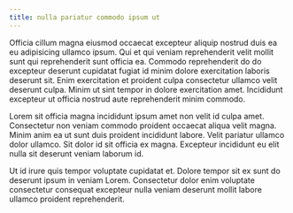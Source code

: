 ```yaml
---
title: nulla pariatur commodo ipsum ut
---
```


Officia cillum magna eiusmod occaecat excepteur aliquip nostrud duis ea eu adipisicing ullamco ipsum. Qui et qui veniam reprehenderit velit mollit sunt qui reprehenderit sunt officia ea. Commodo reprehenderit do do excepteur deserunt cupidatat fugiat id minim dolore exercitation laboris deserunt sit. Enim exercitation et proident culpa consectetur ullamco velit deserunt culpa. Minim ut sint tempor in dolore exercitation amet. Incididunt excepteur ut officia nostrud aute reprehenderit minim commodo.

Lorem sit officia magna incididunt ipsum amet non velit id culpa amet. Consectetur non veniam commodo proident occaecat aliqua velit magna. Minim anim ea ut sunt duis proident incididunt labore. Velit pariatur ullamco dolor ullamco. Sit dolor id sit officia ex magna. Excepteur incididunt eu elit nulla sit deserunt veniam laborum id.

Ut id irure quis tempor voluptate cupidatat et. Dolore tempor sit ex sunt do deserunt ipsum in veniam Lorem. Consectetur dolor enim voluptate consectetur consequat excepteur nulla veniam deserunt mollit labore ullamco proident reprehenderit.